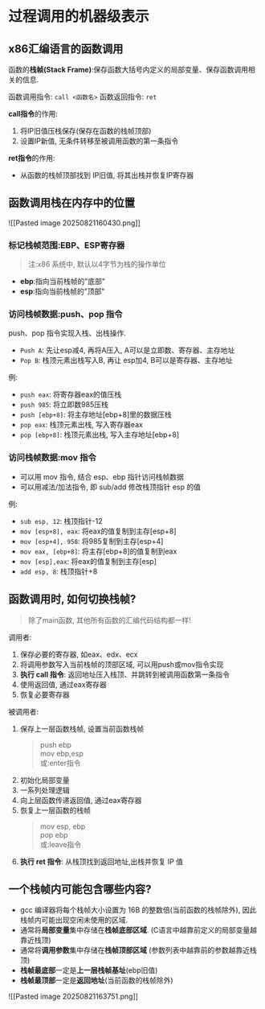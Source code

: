 # 过程调用的机器级表示

## x86汇编语言的函数调用

函数的**栈帧(Stack Frame)**:保存函数大括号内定义的局部变量、保存函数调用相关的信息.

函数调用指令: `call <函数名>`
函数返回指令: `ret`

**call指令**的作用:

1. 将IP旧值压栈保存(保存在函数的栈帧顶部)
2. 设置IP新值, 无条件转移至被调用函数的第一条指令

**ret指令**的作用:

- 从函数的栈帧顶部找到 IP旧值, 将其出栈并恢复IP寄存器

## 函数调用栈在内存中的位置

![[Pasted image 20250821160430.png]]

### 标记栈帧范围:EBP、ESP寄存器

> 注:x86 系统中, 默认以4字节为栈的操作单位

- **ebp**:指向当前栈帧的"底部"
- **esp**:指向当前栈帧的"顶部"

### 访问栈帧数据:push、pop 指令

push、pop 指令实现入栈、出栈操作.

- `Push A`: 先让esp减4, 再将A压入, A可以是立即数、寄存器、主存地址
- `Pop B`: 栈顶元素出栈写入B, 再让 esp加4, B可以是寄存器、主存地址

例:

- `push eax`: 将寄存器eax的值压栈
- `push 985`: 将立即数985压栈
- `push [ebp+8]`: 将主存地址[ebp+8]里的数据压栈
- `pop eax`: 栈顶元素出栈, 写入寄存器eax
- `pop [ebp+8]`: 栈顶元素出栈, 写入主存地址[ebp+8]

### 访问栈帧数据:mov 指令

- 可以用 mov 指令, 结合 esp、ebp 指针访问栈帧数据
- 可以用减法/加法指令, 即 sub/add 修改栈顶指针 esp 的值

例:

- `sub esp, 12`: 栈顶指针-12
- `mov [esp+8], eax`: 将eax的值复制到主存[esp+8]
- `mov [esp+4], 958`: 将985复制到主存[esp+4]
- `mov eax, [ebp+8]`: 将主存[ebp+8]的值复制到eax
- `mov [esp],eax`: 将eax的值复制到主存[esp]
- `add esp, 8`: 栈顶指针+8

## 函数调用时, 如何切换栈帧?

> 除了main函数, 其他所有函数的汇编代码结构都一样!

调用者:

1. 保存必要的寄存器, 如eax、edx、ecx
2. 将调用参数写入当前栈帧的顶部区域, 可以用push或mov指令实现
3. **执行 call 指令**: 返回地址压入栈顶、并跳转到被调用函数第一条指令
4. 使用返回值, 通过eax寄存器
5. 恢复必要寄存器

被调用者:

1. 保存上一层函数栈帧, 设置当前函数栈帧
   > push ebp <BR>
   > mov ebp,esp <BR>
   > 或:enter指令
2. 初始化局部变量
3. 一系列处理逻辑
4. 向上层函数传递返回值, 通过eax寄存器
5. 恢复上一层函数的栈帧
   > mov esp, ebp <BR>
   > pop ebp <BR>
   > 或:leave指令
6. **执行 ret 指令**: 从栈顶找到返回地址,出栈并恢复 IP 值

## 一个栈帧内可能包含哪些内容?

- gcc 编译器将每个栈帧大小设置为 16B 的整数倍(当前函数的栈帧除外), 因此栈帧内可能出现空闲未使用的区域.
- 通常将**局部变量**集中存储在**栈帧底部区域**. (C语言中越靠前定义的局部变量越靠近栈顶)
- 通常将**调用参数**集中存储在**栈帧顶部区域** (参数列表中越靠前的参数越靠近栈顶)
- **栈帧最底部**一定是**上一层栈帧基址**(ebp旧值)
- **栈帧最顶部**一定是**返回地址**(当前函数的栈帧除外)

![[Pasted image 20250821163751.png]]

